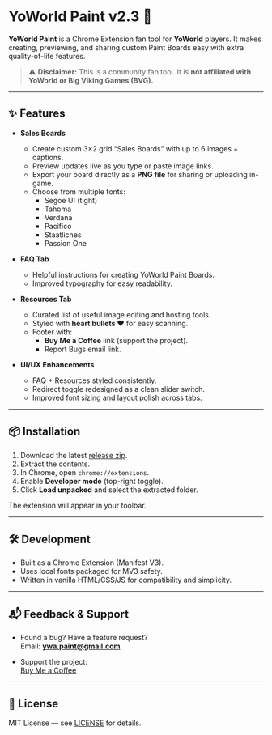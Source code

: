 # YoWorld Paint v2.3 🎨

**YoWorld Paint** is a Chrome Extension fan tool for **YoWorld** players. It makes creating, previewing, and sharing custom Paint Boards easy with extra quality-of-life features.

> ⚠️ **Disclaimer:** This is a community fan tool. It is **not affiliated with YoWorld or Big Viking Games (BVG).**

---

## ✨ Features

- **Sales Boards**
  - Create custom 3×2 grid “Sales Boards” with up to 6 images + captions.
  - Preview updates live as you type or paste image links.
  - Export your board directly as a **PNG file** for sharing or uploading in-game.
  - Choose from multiple fonts:
    - Segoe UI (tight)
    - Tahoma
    - Verdana
    - Pacifico
    - Staatliches
    - Passion One

- **FAQ Tab**
  - Helpful instructions for creating YoWorld Paint Boards.
  - Improved typography for easy readability.

- **Resources Tab**
  - Curated list of useful image editing and hosting tools.
  - Styled with **heart bullets ♥** for easy scanning.
  - Footer with:
    - **Buy Me a Coffee** link (support the project).
    - Report Bugs email link.

- **UI/UX Enhancements**
  - FAQ + Resources styled consistently.
  - Redirect toggle redesigned as a clean slider switch.
  - Improved font sizing and layout polish across tabs.

---

## 📦 Installation

1. Download the latest [release zip](https://github.com/yourusername/YoWorld-Paint/releases).
2. Extract the contents.
3. In Chrome, open `chrome://extensions`.
4. Enable **Developer mode** (top-right toggle).
5. Click **Load unpacked** and select the extracted folder.

The extension will appear in your toolbar.

---

## 🛠 Development

- Built as a Chrome Extension (Manifest V3).
- Uses local fonts packaged for MV3 safety.
- Written in vanilla HTML/CSS/JS for compatibility and simplicity.

---

## 📬 Feedback & Support

- Found a bug? Have a feature request?  
  Email: **ywa.paint@gmail.com**

- Support the project:  
  [Buy Me a Coffee](https://buymeacoffee.com/ywpaint)

---

## 📄 License

MIT License — see [LICENSE](LICENSE) for details.
